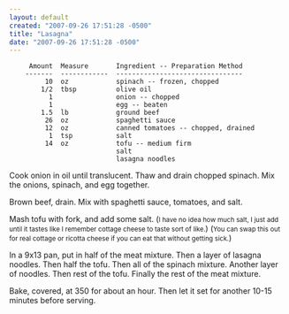 ```yaml
---
layout: default
created: "2007-09-26 17:51:28 -0500"
title: "Lasagna"
date: "2007-09-26 17:51:28 -0500"
---
```



         Amount  Measure       Ingredient -- Preparation Method
        -------  ------------  --------------------------------
             10  oz            spinach -- frozen, chopped
            1/2  tbsp          olive oil
              1                onion -- chopped
              1                egg -- beaten
            1.5  lb            ground beef
             26  oz            spaghetti sauce
             12  oz            canned tomatoes -- chopped, drained
              1  tsp           salt
             14  oz            tofu -- medium firm
                               salt
                               lasagna noodles

Cook onion in oil until translucent.  Thaw and drain chopped spinach.  Mix the onions, spinach, and egg together.

Brown beef, drain.  Mix with spaghetti sauce, tomatoes, and salt.

Mash tofu with fork, and add some salt. (<small>I have no idea how much salt, I just add until it tastes like I remember cottage cheese to taste sort of like.</small>) (<small>You can swap this out for real cottage or ricotta cheese if you can eat that without getting sick.</small>)

In a 9x13 pan, put in half of the meat mixture.  Then a layer of lasagna noodles.  Then half the tofu.  Then all of the spinach mixture.  Another layer of noodles.  Then rest of the tofu.  Finally the rest of the meat mixture.

Bake, covered, at 350 for about an hour.  Then let it set for another 10-15 minutes before serving.

